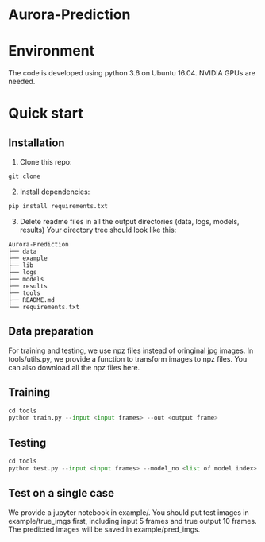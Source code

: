 # Aurora-Prediction

# Environment
The code is developed using python 3.6 on Ubuntu 16.04. NVIDIA GPUs are needed.

# Quick start

## Installation
1. Clone this repo:
```python
git clone 
```
2. Install dependencies:
```python
pip install requirements.txt
```
3. Delete readme files in all the output directories (data, logs, models, results)
Your directory tree should look like this:
```
Aurora-Prediction
├── data
├── example
├── lib
├── logs
├── models
├── results
├── tools 
├── README.md
└── requirements.txt
```
## Data preparation
For training and testing, we use npz files instead of oringinal jpg images. In tools/utils.py, we provide a function to transform images to npz files. 
You can also download all the npz files here.
## Training
```python
cd tools
python train.py --input <input frames> --out <output frame>
```
## Testing
```python
cd tools
python test.py --input <input frames> --model_no <list of model index>
```
## Test on a single case
We provide a jupyter notebook in example/. You should put test images in example/true_imgs first, including input 5 frames and true output 10 frames. The predicted images will be saved in example/pred_imgs.
